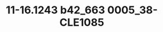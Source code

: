 ---
title: 11-16.1243 b42_663 0005_38-CLE1085
image: 11-16.1243 b42_663 0005_38-CLE1085.jpg
brand: thumbs
layout: vestito
---